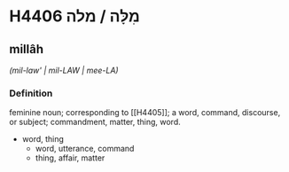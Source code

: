 # H4406 מִלָּה / מלה

## millâh

_(mil-law' | mil-LAW | mee-LA)_

### Definition

feminine noun; corresponding to [[H4405]]; a word, command, discourse, or subject; commandment, matter, thing, word.

- word, thing
    - word, utterance, command
    - thing, affair, matter
